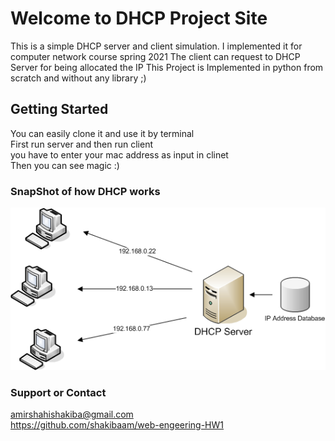 # Welcome to DHCP Project Site

This is a simple DHCP server and client simulation. I implemented it for computer network course spring 2021
The client can request to DHCP Server for being allocated the IP
This Project is Implemented in python from scratch and without any library ;)

## Getting Started
You can easily clone it and use it by terminal<br/>
First run server and then run client<br/>
you have to enter your mac address as input in clinet<br/>
Then you can see magic :)

### SnapShot of how DHCP works

![dhcp_image](https://github.com/shakibaam/web-engeering-HW1/blob/gh-pages/dhcp.png)


### Support or Contact

amirshahishakiba@gmail.com<br/>
https://github.com/shakibaam/web-engeering-HW1


